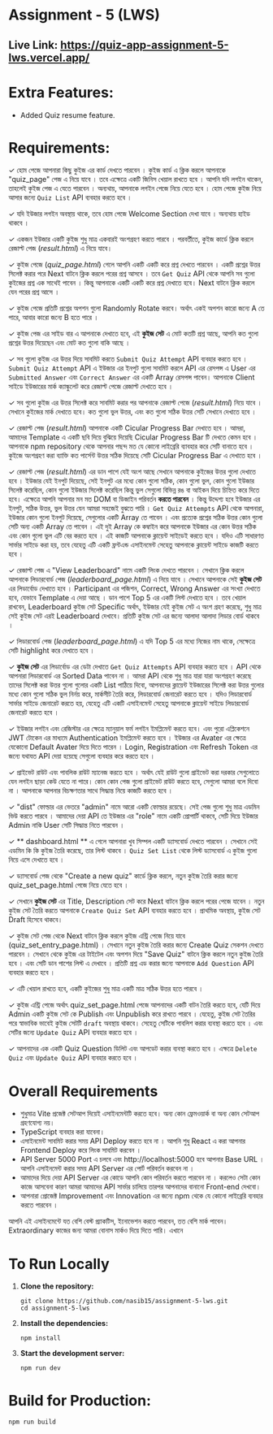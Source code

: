 # Assignment - 5 (LWS)

## Live Link: https://quiz-app-assignment-5-lws.vercel.app/

# Extra Features:

- Added Quiz resume feature.

# Requirements:

✓ হোম পেজে আপনারা কিছু কুইজ এর কার্ড দেখতে পারবেন । কুইজ কার্ড এ ক্লিক করলে আপনাকে "quiz_page" পেজ এ নিয়ে যাবে । তবে এক্ষেত্রে একটি জিনিস খেয়াল রাখতে হবে । আপনি যদি লগইন থাকেন, তাহলেই কুইজ পেজ এ যেতে পারবেন । অন্যথায়, আপনাকে লগইন পেজে নিয়ে যেতে হবে । হোম পেজে কুইজ নিয়ে আসার জন্যে `Quiz List` API ব্যবহার করতে হবে ।

✓ যদি ইউজার লগইন অবস্থায় থাকে, তবে হোম পেজে Welcome Section দেখা যাবে । অন্যথায় হাইড থাকবে ।

✓ একজন ইউজার একটি কুইজ শুধু মাত্র একবারই অংশগ্রহণ করতে পারবে । পরবর্তীতে, কুইজ কার্ডে ক্লিক করলে রেজাল্ট পেজ (_result.html_) এ নিয়ে যাবে।

✓ কুইজ পেজে (_quiz_page.html_) গেলে আপনি একটি একটি করে প্রশ্ন দেখতে পারবেন । একটি প্রশ্নের উত্তর সিলেক্ট করার পরে Next বাটনে ক্লিক করলে পরের প্রশ্ন আসবে । তবে `Get Quiz` API থেকে আপনি সব গুলো কুইজের প্রশ্ন এক সাথেই পাবেন । কিন্তু আপনাকে একটি একটি করে প্রশ্ন দেখাতে হবে। Next বাটনে ক্লিক করলে যেন পরের প্রশ্ন আসে ।

✓ কুইজ পেজে প্রতিটি প্রশ্নের অপশন গুলো Randomly Rotate করবে। অর্থাৎ একই অপশন কারো জন্যে A তে পারে, আবার কারো জন্যে B হতে পারে ।

✓ কুইজ পেজ এর সাইড বার এ আপনাকে দেখাতে হবে, এই **কুইজ সেট** এ মোট কতটি প্রশ্ন আছে, আপনি কত গুলো প্রশ্নের উত্তর দিয়েছেন এবং মোট কত গুলো বাকি আছে ।

✓ সব গুলো কুইজ এর উত্তর দিয়ে সাবমিট করতে `Submit Quiz Attempt` API ব্যবহার করতে হবে । `Submit Quiz Attempt` API এ ইউজার এর ইনপুট গুলো সাবমিট করলে API এর রেসপন্স এ User এর `Submitted Answer` এবং `Correct Answer` এর একটি Array রেসপন্স পাবেন। আপনাকে Client সাইডে ইউজারের মার্ক ক্যাল্কুলেট করে রেজাল্ট পেজে রেজাল্ট দেখাতে হবে ।

✓ সব গুলো কুইজ এর উত্তর সিলেক্ট করে সাবমিট করার পর আপনাকে রেজাল্ট পেজে (_result.html_) নিয়ে যাবে । সেখানে কুইজের মার্ক দেখাতে হবে। কত গুলো ভুল উত্তর, এবং কত গুলো সঠিক উত্তর সেটি সেখানে দেখাতে হবে ।

✓ রেজাল্ট পেজ (_result.html_) আপনাকে একটি Cicular Progress Bar দেখাতে হবে । আমরা, আমাদের Template এ একটি ছবি দিয়ে বুঝিয়ে দিয়েছি Cicular Progress Bar টি দেখতে কেমন হবে । আপনাকে npm repository থেকে আপনার পছন্দ মত যে কোনো লাইব্রেরি ব্যাবহার করে সেটি বানাতে হবে । কুইজে অংশগ্রহণ করা ব্যাক্তি কত পার্সেন্ট উত্তর সঠিক দিয়েছে সেটি Cicular Progress Bar এ দেখাতে হবে ।

✓ রেজাল্ট পেজ (_result.html_) এর ডান পাশে যেই অংশ আছে সেখানে আপনাকে কুইজের উত্তর গুলো দেখাতে হবে । ইউজার যেই ইনপুট দিয়েছে, সেই ইনপুট এর মধ্যে কোন গুলো সঠিক, কোন গুলো ভুল, কোন গুলো ইউজার সিলেক্ট করেছিল, কোন গুলো ইউজার সিলেক্ট করেছিল কিন্তু ভুল সেগুলো বিভিন্ন রঙ বা আইকন দিয়ে চিহ্নিত করে দিতে হবে। এক্ষেত্রে আপনি আপনার মন মত DOM বা ডিজাইন পরিবর্তন **করতে পারবেন** । কিন্তু উদ্দেশ্য হবে ইউজার এর ইনপুট, সঠিক উত্তর, ভুল উত্তর যেন আমরা সহজেই বুঝতে পারি । `Get Quiz Attempts` API থেকে আপনারা, ইউজার কোন গুলো ইনপুট দিয়েছে, সেগুলোর একটি Array তে পাবেন । এবং প্রত্যেক প্রশ্নের সঠিক উত্তর কোন গুলো সেটি অন্য একটি Array তে পাবেন । এই দুই Array কে কম্বাইন করে আপনাকে ইউজার এর কোন উত্তর সঠিক এবং কোন গুলো ভুল এটি বের করতে হবে । এই কাজটি আপনাকে ক্লায়েন্ট সাইডেই করতে হবে । যদিও এটি সাধারণত সার্ভার সাইডে করা হয়, তবে যেহেতু এটি একটি ফ্রন্টএন্ড এসাইনমেন্ট সেহেতু আপনাকে ক্লায়েন্ট সাইডে কাজটি করতে হবে ।

✓ রেজাল্ট পেজ এ "View Leaderboard" নামে একটি লিংক দেখতে পারবেন । সেখানে ক্লিক করলে আপনাকে লিডারবোর্ড পেজ (_leaderboard_page.html_) এ নিয়ে যাবে । সেখানে আপনাকে সেই **কুইজ সেট** এর লিডার্বোড দেখাতে হবে । Participant এর পজিশন, Correct, Wrong Answer এর সংখ্যা দেখাতে হবে, যেভাবে Template এ দেয়া আছে । ডান পাশে Top 5 এর একটি লিস্ট দেখাতে হবে । তবে খেয়াল রাখবেন, Leaderboard কুইজ সেট Specific অর্থাৎ, ইউজার যেই কুইজ সেট এ অংশ গ্রহণ করেছে, শুধু মাত্র সেই কুইজ সেট এরই Leaderboard দেখাবে। প্রতিটি কুইজ সেট এর জন্যে আলাদা আলাদা লিডার বোর্ড থাকবে ।

✓ লিডারবোর্ড পেজ (_leaderboard_page.html_) এ যদি Top 5 এর মধ্যে নিজের নাম থাকে, সেক্ষেত্রে সেটি highlight করে দেখাতে হবে ।

✓ **কুইজ সেট** এর লিডার্বোড এর ডেটা দেখাতে `Get Quiz Attempts` API ব্যবহার করতে হবে । API থেকে আপনারা লিডারবোর্ড এর Sorted Data পাবেন না । আমরা API থেকে শুধু মাত্র যারা যারা অংশগ্রহণ করেছে তাদের সিলেক্ট করা উত্তর গুলো গুলোর একটি List পাঠিয়ে দিবো, আপনাদের ক্লায়েন্ট ইউজারের সিলেক্ট করা উত্তর গুলোর মধ্যে কোন গুলো সঠিক ভুল নির্নয় করে, মার্কসীট তৈরি করে, লিডারবোর্ড জেনারেট করতে হবে । যদিও লিডারবোর্ড সার্ভার সাইডে জেনারেট করতে হয়, যেহেতু এটি একটি এসাইনমেন্ট সেহেতু আপনাকে ক্লায়েন্ট সাইডে লিডারবোর্ড জেনারেট করতে হবে ।

✓ ইউজার লগইন এবং রেজিস্টার এর ক্ষেত্রে ম্যানুয়াল ফর্ম লগইন ইমপ্লিমেন্ট করতে হবে। এবং পুরো এপ্লিকেশনে JWT টোকেন এর মাধ্যমে Authentication ইমপ্লিমেন্ট করতে হবে । ইউজার এর Avater এর ক্ষেত্রে যেকোনো Default Avater দিয়ে দিতে পারেন । Login, Registration এবং Refresh Token এর জন্যে যথাযত API দেয়া হয়েছে সেগুলো ব্যবহার করে করতে হবে ।

✓ প্রাইভেট রাউট এবং পাবলিক রাউট ম্যানেজ করতে হবে । অর্থাৎ যেই রাউট গুলো প্রাইভেট করা দরকার সেগুলোতে যেন লগইন ছাড়া কেউ যেতে না পারে। কোন কোন পেজ গুলো প্রাইভেট রাউট করতে হবে, সেগুলো আমরা বলে দিবো না । আপনাকে আপনার বিচক্ষণতার সাথে সিদ্ধান্ত নিয়ে কাজটি করতে হবে ।

✓ "dist" ফোল্ডার এর ভেতরে "admin" নামে আরো একটি ফোল্ডার রয়েছে। সেই পেজ গুলো শুধু মাত্র এডমিন ভিউ করতে পারবে । আমাদের দেয়া API তে ইউজার এর "role" নামে একটি প্রোপার্টি থাকবে, সেটি দিয়ে ইউজার Admin নাকি User সেটি সিদ্ধান্ত নিতে পারবেন ।

✓ ** dashboard.html ** এ গেলে আপনারা খুব সিম্পল একটি ড্যাসবোর্ড দেখতে পারবেন । সেখানে সেই এডমিন কি কি কুইজ তৈরি করেছে, তার লিস্ট থাকবে । `Quiz Set List` থেকে লিস্ট ড্যাসবোর্ড এ কুইজ গুলো নিয়ে এসে দেখাতে হবে ।

✓ ড্যাসবোর্ড পেজ থেকে "Create a new quiz" কার্ডে ক্লিক করলে, নতুন কুইজ তৈরি করার জন্যে quiz_set_page.html পেজে নিয়ে যেতে হবে ।

✓ সেখানে **কুইজ সেট** এর Title, Description সেট করে Next বাটনে ক্লিক করলে পরের পেজে যাবেন । নতুন কুইজ সেট তৈরি করতে আপনাকে `Create Quiz Set` API ব্যবহার করতে হবে । প্রাথমিক অবস্থায়, কুইজ সেট Draft হিসেবে থাকবে।

✓ কুইজ সেট পেজ থেকে Next বাটনে ক্লিক করলে কুইজ এন্ট্রি পেজে নিয়ে যাবে (quiz_set_entry_page.html) । সেখানে নতুন কুইজ তৈরি করার জন্যে Create Quiz সেকশন দেখতে পারবেন । সেখানে থেকে কুইজ এর টাইটেল এবং অপশন দিয়ে "Save Quiz" বাটনে ক্লিক করলে নতুন কুইজ তৈরি হবে । এবং সেটি ডান পাশের লিস্ট এ দেখাবে । প্রতিটি প্রশ্ন এড করার জন্যে আপনাকে `Add Question` API ব্যবহার করতে হবে ।

✓ এটি খেয়াল রাখতে হবে, একটি কুইজের শুধু মাত্র একটি মাত্র সঠিক উত্তর হতে পারবে ।

✓ কুইজ এন্ট্রি পেজে অর্থাৎ quiz_set_page.html পেজে আপনাদের একটি বাটন তৈরি করতে হবে, যেটি দিয়ে Admin একটি কুইজ সেট কে Publish এবং Unpublish করে রাখতে পারবে । যেহেতু, কুইজ সেট তৈরির পরে স্বাভাবিক ভাবেই কুইজ সেটটি `draft` অবস্থায় থাকবে। সেহেতু সেটিকে পাবলিশ করার ব্যবস্থা করতে হবে । এবং সেটির জন্যে `Update Quiz` API ব্যবহার করতে হবে ।

✓ আপনাদের এক একটি Quiz Question ডিলিট এবং আপডেট করার ব্যবস্থা করতে হবে । এক্ষত্রে `Delete Quiz` এবং `Update Quiz` API ব্যবহার করতে হবে ।

# Overall Requirements

- শুধুমাত্র Vite প্রজেক্ট সেটআপ দিয়েই এসাইনমেন্টটি করতে হবে। অন্য কোন ফ্রেমওয়ার্ক বা অন্য কোন সেটআপ গ্রহণযোগ্য নয়।
- TypeScript ব্যবহার করা যাবেনা।
- এসাইনমেন্ট সাবমিট করার সময় API Deploy করতে হবে না । আপনি শুধু React এ করা আপনার Frontend Deploy করে লিংক সাবমিট করবেন ।
- API Server 5000 Port এ চলবে এবং http://localhost:5000 হবে আপনার Base URL । আপনি এসাইনমেন্ট করার সময় API Server এর পোর্ট পরিবর্তন করবেন না ।
- আমাদের দিয়ে দেয়া API Server এর কোডে আপনি কোন পরিবর্তন করতে পারবেন না । করলেও সেটা কোন কাজে আসবেনা কারণ আমরা আমাদের API সার্ভার চালিয়ে তারপর আপনাদের বানানো Front-end দেখবো।
- আপনারা প্রোজেক্ট Improvement এবং Innovation এর জন্যে npm থেকে যে কোনো লাইব্রেরি ব্যবহার করতে পারবেন ।

আপনি এই এসাইনমেন্টে যত বেশি বেস্ট প্র্যাকটিস, ইনোভেশন করতে পারবেন, তত বেশি মার্ক পাবেন। Extraordinary কাজের জন্য আমরা বোনাস মার্কও দিয়ে দিতে পারি। এখানে

# To Run Locally

1. **Clone the repository:**

   ```
   git clone https://github.com/nasib15/assignment-5-lws.git
   cd assignment-5-lws
   ```

2. **Install the dependencies:**

   ```
   npm install
   ```

3. **Start the development server:**

   ```
   npm run dev
   ```

# Build for Production:

```
npm run build
```

